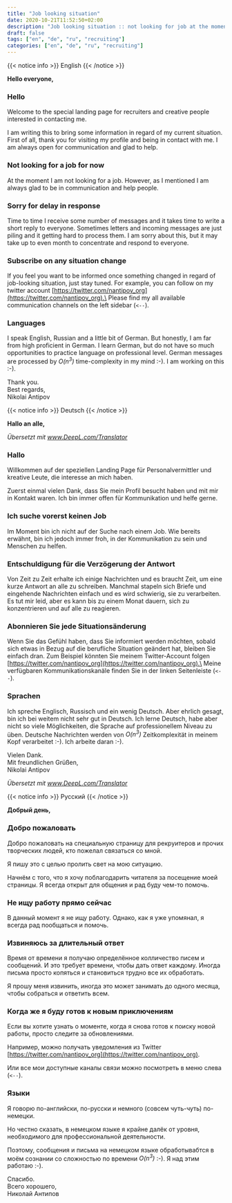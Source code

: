 ```yaml
---
title: "Job looking situation"
date: 2020-10-21T11:52:50+02:00
description: "Job looking situation :: not looking for job at the moment"
draft: false
tags: ["en", "de", "ru", "recruiting"]
categories: ["en", "de", "ru", "recruiting"]
---
```


{{< notice info >}}
English
{{< /notice >}}

**Hello everyone,**

### Hello
Welcome to the special landing page for recruiters and creative people
interested in contacting me.

I am writing this to bring some information in regard of my current situation.
First of all, thank you for visiting my profile and being in contact with me.
I am always open for communication and glad to help.

### Not looking for a job for now
At the moment I am not looking for a job. However, as I mentioned I am always glad to be in communication and help people.

### Sorry for delay in response
Time to time I receive some number of messages and it takes time to write a short reply to everyone. Sometimes letters and incoming messages are just piling and it getting hard to process them. I am sorry about this, but it may take up to even month to concentrate and respond to everyone.

### Subscribe on any situation change
If you feel you want to be informed once something changed in regard of job-looking situation, just stay tuned.
For example, you can follow on my twitter account [https://twitter.com/nantipov_org](https://twitter.com/nantipov_org).\
Please find my all available communication channels on the left sidebar (`<--`).

### Languages
I speak English, Russian and a little bit of German. But honestly, I am far from high proficient in German. I learn German, but do not have so much opportunities to practice language on professional level. German messages are processed by _O(n<sup>3</sup>)_ time-complexity in my mind :-). I am working on this :-).


Thank you.\
Best regards,\
Nikolai Antipov

{{< notice info >}}
Deutsch
{{< /notice >}}

**Hallo an alle,**

_Übersetzt mit www.DeepL.com/Translator_

### Hallo
Willkommen auf der speziellen Landing Page für Personalvermittler und kreative Leute,
die interesse an mich haben.

Zuerst einmal vielen Dank, dass Sie mein Profil besucht haben und mit mir in Kontakt waren.
Ich bin immer offen für Kommunikation und helfe gerne.

### Ich suche vorerst keinen Job
Im Moment bin ich nicht auf der Suche nach einem Job. Wie bereits erwähnt, bin
ich jedoch immer froh, in der Kommunikation zu sein und Menschen zu helfen.

### Entschuldigung für die Verzögerung der Antwort
Von Zeit zu Zeit erhalte ich einige Nachrichten und es braucht Zeit, um eine kurze Antwort an alle zu schreiben. Manchmal stapeln sich Briefe und eingehende Nachrichten einfach und es wird schwierig, sie zu verarbeiten. Es tut mir leid, aber es kann bis zu einem Monat dauern, sich zu konzentrieren und auf alle zu reagieren.

### Abonnieren Sie jede Situationsänderung
Wenn Sie das Gefühl haben, dass Sie informiert werden möchten, sobald sich etwas in Bezug auf die berufliche Situation geändert hat, bleiben Sie einfach dran.
Zum Beispiel könnten Sie meinem Twitter-Account folgen [https://twitter.com/nantipov_org](https://twitter.com/nantipov_org).\
Meine verfügbaren Kommunikationskanäle finden Sie in der linken Seitenleiste (`<--`).

### Sprachen
Ich spreche Englisch, Russisch und ein wenig Deutsch. Aber ehrlich gesagt, bin ich bei weitem nicht sehr gut in Deutsch. Ich lerne Deutsch, habe aber nicht so viele Möglichkeiten, die Sprache auf professionellem Niveau zu üben. Deutsche Nachrichten werden von _O(n<sup>3</sup>)_ Zeitkomplexität in meinem Kopf verarbeitet :-). Ich arbeite daran :-).


Vielen Dank.\
Mit freundlichen Grüßen,\
Nikolai Antipov


_Übersetzt mit www.DeepL.com/Translator_

{{< notice info >}}
Русский
{{< /notice >}}

**Добрый день,**

### Добро пожаловать
Добро пожаловать на специальную страницу для рекруитеров и прочих творческих
людей, кто пожелал связаться со мной.

Я пишу это с целью пролить свет на мою ситуацию.

Начнём с того, что я хочу поблагодарить читателя за посещение моей страницы.
Я всегда открыт для общения и рад буду чем-то помочь.

### Не ищу работу прямо сейчас
В данный момент я не ищу работу. Однако, как я уже упомянал, я всегда рад
пообщаться и помочь.

### Извиняюсь за длительный ответ
Время от времени я получаю определённое колличество писем и сообщений.
И это требует времени, чтобы дать ответ каждому. Иногда письма просто копяться и
становиться трудно все их обработать.

Я прошу меня извинить, иногда это может занимать до одного месяца,
чтобы собраться и ответить всем.

### Когда же я буду готов к новым приключениям
Если вы хотите узнать о моменте, когда я снова готов к поиску новой работы,
просто следите за обновлениями.

Например, можно получать уведомления из Twitter [https://twitter.com/nantipov_org](https://twitter.com/nantipov_org).

Или все мои доступные каналы связи можно посмотреть в меню слева (`<--`).

### Языки
Я говорю по-английски, по-русски и немного (совсем чуть-чуть) по-немецки.

Но честно сказать, в немецком языке я крайне далёк от уровня, необходимого для
профессиональной деятельности.

Поэтому, сообщения и письма на немецком языке обработывабтся в моём сознании
со сложностью по времени _O(n<sup>3</sup>)_ :-). Я над этим работаю :-).

Спасибо.\
Всего хорошего,\
Николай Антипов
